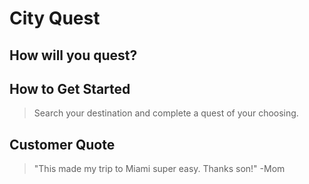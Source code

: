 # City Quest #

## How will you quest? ##

## How to Get Started ##
  > Search your destination and complete a quest of your choosing.

## Customer Quote ##
  > "This made my trip to Miami super easy. Thanks son!" -Mom
